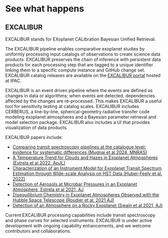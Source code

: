 # See what happens
## EXCALIBUR

EXCALIBUR stands for EXoplanet CALIbration Bayesian Unified Retrieval.

The EXCALIBUR pipeline enables comparative exoplanet studies by uniformly processing input catalogs of observations to create science data products. EXCALIBUR preserves the chain of inference with persistent data products for each processing step that are tagged to a unique identifier linking them to a specific compute instance and GitHub change set. EXCALIBUR catalog releases are available on the [EXCALIBUR portal](https://excalibur.ipac.caltech.edu) hosted at IPAC. 

EXCALIBUR is an event driven pipeline where the events are defined as changes in data or algorithms; when events are detected, dependencies affected by the changes are re-processed. This makes EXCALIBUR a useful tool for sensitivity testing at catalog scales. EXCALIBUR includes CERBERUS, a line-by-line, spherical-geometry radiative transfer code modeling exoplanet atmospheres and a Bayesian parameter retrieval and model selection package. EXCALIBUR also includes a UI that provides visualization of data products. 

EXCALIBUR papers include:
- [Comparing transit spectroscopy pipelines at the catalogue level: evidence for systematic differences (Mugnai et al 2024, MNRAS)](https://ui.adsabs.harvard.edu/abs/2024MNRAS.531...35M/abstract)
- [A Temperature Trend for Clouds and Hazes in Exoplanet Atmospheres (Estrela et al 2022, ApJL)](https://ui.adsabs.harvard.edu/abs/2022ApJ...941L...5E/abstract)
- [Characterization of an Instrument Model for Exoplanet Transit Spectrum Estimation through Wide-scale Analysis on HST Data (Huber-Feely et al. 2022)](https://ui.adsabs.harvard.edu/abs/2022AJ....163...22H/abstract)
- [Detection of Aerosols at Microbar Pressures in an Exoplanet Atmosphere, Estrela et al 2021, AJ](https://ui.adsabs.harvard.edu/abs/2021AJ....162...91E/abstract)
- [Disequilibrium Chemistry in Exoplanet Atmospheres Observed with the Hubble Space Telescope (Roudier et al. 2021 AJ)](https://ui.adsabs.harvard.edu/abs/2021AJ....162...37R/abstract)
- [Detection of an Atmosphere on a Rocky Exoplanet (Swain et al 2021, AJ)](https://ui.adsabs.harvard.edu/abs/2021AJ....161..213S/abstract)

Current EXCALIBUR processing capabilities include transit spectroscopy and phase curves for selected instruments. EXCALIBUR is under active development with ongoing capability enhancements, and we welcome contributors and collaborations. 

